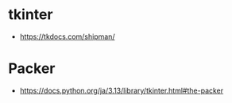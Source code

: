 # tkinter
- https://tkdocs.com/shipman/
# Packer
- https://docs.python.org/ja/3.13/library/tkinter.html#the-packer
